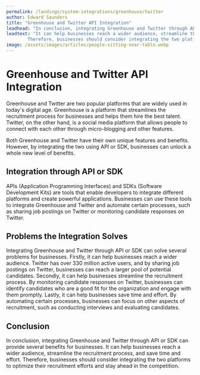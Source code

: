 ```yaml
---
permalink: /landings/system-integrations/greenhouse/twitter
author: Edward Saunders
title: "Greenhouse and Twitter API Integration"
leadhead: "In conclusion, integrating Greenhouse and Twitter through API or SDK can provide several benefits for businesses"
leadtext: "It can help businesses reach a wider audience, streamline the recruitment process, and save time and effort.
		Therefore, businesses should consider integrating the two platforms to optimize their recruitment efforts and stay ahead in the competition."
image: /assets/images/articles/people-sitting-near-table.webp
---
```

<div class="arttext">	<h1>Greenhouse and Twitter API Integration</h1>
	<p>
		Greenhouse and Twitter are two popular platforms that are widely used in today's digital age.
		Greenhouse is a platform that streamlines the recruitment process for businesses and helps them hire the best talent.
		Twitter, on the other hand, is a social media platform that allows people to connect with each other through micro-blogging and other features.
	</p>
	<p>
		Both Greenhouse and Twitter have their own unique features and benefits. However, by integrating the two using API or SDK,
		businesses can unlock a whole new level of benefits.
	</p>
	<h2>Integration through API or SDK</h2>
	<p>
		APIs (Application Programming Interfaces) and SDKs (Software Development Kits) are tools that enable developers to integrate different platforms and create powerful applications.
		Businesses can use these tools to integrate Greenhouse and Twitter and automate certain processes, such as sharing job postings on Twitter or monitoring candidate responses on Twitter.
	</p>
	<h2>Problems the Integration Solves</h2>
	<p>
		Integrating Greenhouse and Twitter through API or SDK can solve several problems for businesses. Firstly, it can help businesses reach a wider audience.
		Twitter has over 330 million active users, and by sharing job postings on Twitter, businesses can reach a larger pool of potential candidates.
		Secondly, it can help businesses streamline the recruitment process. By monitoring candidate responses on Twitter, businesses can identify candidates who are a good fit for the organization and engage with them promptly.
		Lastly, it can help businesses save time and effort. By automating certain processes, businesses can focus on other aspects of recruitment, such as conducting interviews and evaluating candidates.
	</p>
	<h2>Conclusion</h2>
	<p>
		In conclusion, integrating Greenhouse and Twitter through API or SDK can provide several benefits for businesses. It can help businesses reach a wider audience, streamline the recruitment process, and save time and effort.
		Therefore, businesses should consider integrating the two platforms to optimize their recruitment efforts and stay ahead in the competition.
	</p>
</div>